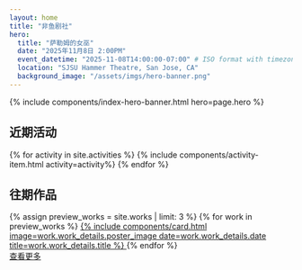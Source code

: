 ```yaml
---
layout: home
title: "非鱼剧社"
hero:
  title: "萨勒姆的女巫"
  date: "2025年11月8日 2:00PM"
  event_datetime: "2025-11-08T14:00:00-07:00" # ISO format with timezone
  location: "SJSU Hammer Theatre, San Jose, CA"
  background_image: "/assets/imgs/hero-banner.png"
---
```


<!-- Hero Banner Section -->
{% include components/index-hero-banner.html hero=page.hero %}

<!-- Recent Activities Section -->
<section class="recent-activities-section">
  <div class="container">
    <h2 class="section-title">近期活动</h2>
    <div class="activities-list">
      {% for activity in site.activities %}
        {% include components/activity-item.html activity=activity%}
      {% endfor %}
    </div>
  </div>
</section>

<!-- Previous Works Preview Section -->
<section class="prev-works-preview-section">
  <div class="container">
    <h2 class="section-title">往期作品</h2>
    <div class="preview-works-grid">
      {% assign preview_works = site.works | limit: 3 %}
      {% for work in preview_works %}
          <a href="{{ work.url | relative_url }}" class="work-link">
            {% include components/card.html 
               image=work.work_details.poster_image 
               date=work.work_details.date 
               title=work.work_details.title 
            %}
          </a>
      {% endfor %}
    </div>
    <div class="view-more-section">
      <a href="{{ '/prev-work' | relative_url }}" class="view-more-button">查看更多</a>
    </div>
  </div>
</section>

